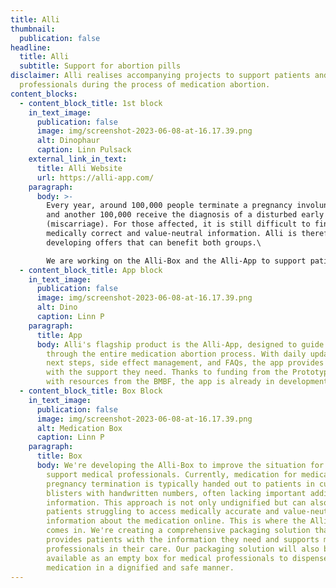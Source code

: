 ```yaml
---
title: Alli
thumbnail:
  publication: false
headline:
  title: Alli
  subtitle: Support for abortion pills
disclaimer: Alli realises accompanying projects to support patients and medical
  professionals during the process of medication abortion.
content_blocks:
  - content_block_title: 1st block
    in_text_image:
      publication: false
      image: img/screenshot-2023-06-08-at-16.17.39.png
      alt: Dinophaur
      caption: Linn Pulsack
    external_link_in_text:
      title: Alli Website
      url: https://alli-app.com/
    paragraph:
      body: >-
        Every year, around 100,000 people terminate a pregnancy involuntarily
        and another 100,000 receive the diagnosis of a disturbed early pregnancy
        (miscarriage). For those affected, it is still difficult to find
        medically correct and value-neutral information. Alli is therefore
        developing offers that can benefit both groups.\

        We are working on the Alli-Box and the Alli-App to support patients and doctors. The Alli-Box facilitates the delivery of necessary medication to patients by doctors, while the Alli-App guides patients through the entire process and provides them with daily information, action options, and answers to frequently asked questions. As a team, we bring together expertise in medicine, design, and programming and are working on prototypes that we are currently testing and developing.
  - content_block_title: App block
    in_text_image:
      publication: false
      image: img/screenshot-2023-06-08-at-16.17.39.png
      alt: Dino
      caption: Linn P
    paragraph:
      title: App
      body: Alli's flagship product is the Alli-App, designed to guide patients
        through the entire medication abortion process. With daily updates on
        next steps, side effect management, and FAQs, the app provides patients
        with the support they need. Thanks to funding from the Prototype Fund
        with resources from the BMBF, the app is already in development.
  - content_block_title: Box Block
    in_text_image:
      publication: false
      image: img/screenshot-2023-06-08-at-16.17.39.png
      alt: Medication Box
      caption: Linn P
    paragraph:
      title: Box
      body: We're developing the Alli-Box to improve the situation for patients and
        support medical professionals. Currently, medication for medical
        pregnancy termination is typically handed out to patients in cut-out
        blisters with handwritten numbers, often lacking important additional
        information. This approach is not only undignified but can also lead to
        patients struggling to access medically accurate and value-neutral
        information about the medication online. This is where the Alli-Box
        comes in. We're creating a comprehensive packaging solution that
        provides patients with the information they need and supports medical
        professionals in their care. Our packaging solution will also be
        available as an empty box for medical professionals to dispense
        medication in a dignified and safe manner.
---
```

